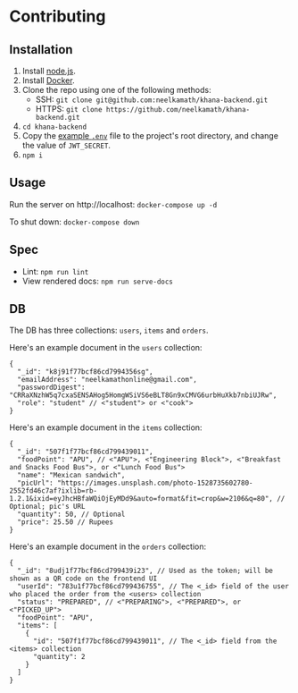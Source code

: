 # Contributing

## Installation

1. Install [node.js](https://nodejs.org/en/download/).
1. Install [Docker](https://docs.docker.com/get-docker/).
1. Clone the repo using one of the following methods:
    - SSH: `git clone git@github.com:neelkamath/khana-backend.git`
    - HTTPS: `git clone https://github.com/neelkamath/khana-backend.git`
1. `cd khana-backend`
1. Copy the [example `.env`](docs/.env) file to the project's root directory, and change the value of `JWT_SECRET`.
1. `npm i`

## Usage

Run the server on http://localhost: `docker-compose up -d`

To shut down: `docker-compose down`

## Spec

- Lint: `npm run lint`
- View rendered docs: `npm run serve-docs`

## DB

The DB has three collections: `users`, `items` and `orders`.

Here's an example document in the `users` collection:
```json5
{
  "_id": "k8j91f77bcf86cd7994356sg",
  "emailAddress": "neelkamathonline@gmail.com",
  "passwordDigest": "CRRaXNzhW5q7cxaSENSAHog5HomgWSiVS6eBLT8Gn9xCMVG6urbHuXkb7nbiUJRw",
  "role": "student" // <"student"> or <"cook">
}
```

Here's an example document in the `items` collection:
```json5
{
  "_id": "507f1f77bcf86cd799439011",
  "foodPoint": "APU", // <"APU">, <"Engineering Block">, <"Breakfast and Snacks Food Bus">, or <"Lunch Food Bus">
  "name": "Mexican sandwich",
  "picUrl": "https://images.unsplash.com/photo-1528735602780-2552fd46c7af?ixlib=rb-1.2.1&ixid=eyJhcHBfaWQiOjEyMDd9&auto=format&fit=crop&w=2106&q=80", // Optional; pic's URL
  "quantity": 50, // Optional
  "price": 25.50 // Rupees
}
```

Here's an example document in the `orders` collection:
```json5
{
  "_id": "8udj1f77bcf86cd799439i23", // Used as the token; will be shown as a QR code on the frontend UI
  "userId": "783u1f77bcf86cd799436755", // The <_id> field of the user who placed the order from the <users> collection
  "status": "PREPARED", // <"PREPARING">, <"PREPARED">, or <"PICKED_UP">
  "foodPoint": "APU",
  "items": [
    {
      "id": "507f1f77bcf86cd799439011", // The <_id> field from the <items> collection
      "quantity": 2
    }
  ]
}
```
